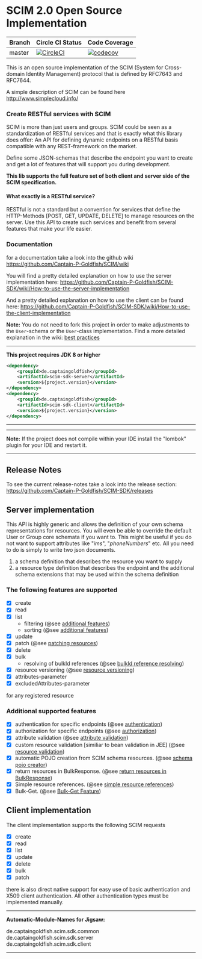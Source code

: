 # SCIM 2.0 Open Source Implementation


|  Branch | Circle CI Status | Code Coverage |
| :------ | :--------------- | :------------ | 
| master  | [![CircleCI](https://circleci.com/gh/Captain-P-Goldfish/SCIM-SDK/tree/master.svg?style=shield)](https://circleci.com/gh/Captain-P-Goldfish/SCIM-SDK/tree/master) | [![codecov](https://codecov.io/gh/Captain-P-Goldfish/SCIM-SDK/branch/master/graph/badge.svg?token=z8URG24FO3)](https://codecov.io/gh/Captain-P-Goldfish/SCIM-SDK) |

This is an open source implementation of the SCIM (System for Cross-domain Identity Management) protocol that is
 defined by RFC7643 and RFC7644. 

A simple description of SCIM can be found here http://www.simplecloud.info/

### Create RESTful services with SCIM

SCIM is more than just users and groups. SCIM could be seen as a standardization of RESTful services and that is exactly
what this library does offer: An API for defining dynamic endpoints on a RESTful basis compatible with any
REST-framework on the market.

Define some JSON-schemas that describe the endpoint you want to create and get a lot of features that will support you
during development.

**This lib supports the full feature set of both client and server side of the SCIM specification.**

#### What exactly is a RESTful service?

RESTful is not a standard but a convention for services that define the HTTP-Methods [POST, GET, UPDATE, DELETE] to
manage resources on the server. Use this API to create such services and benefit from several features that make your
life easier.

### Documentation

for a documentation take a look into the github wiki https://github.com/Captain-P-Goldfish/SCIM/wiki

You will find a pretty detailed explanation on how to use the server implementation
here: https://github.com/Captain-P-Goldfish/SCIM-SDK/wiki/How-to-use-the-server-implementation

And a pretty detailed explanation on how to use the client can be found
here: https://github.com/Captain-P-Goldfish/SCIM-SDK/wiki/How-to-use-the-client-implementation

**Note:** You do not need to fork this project in order to make adjustments to the `User`-schema or the `User`-class
implementation. Find a more detailed explanation in the
wiki: [best practices](https://github.com/Captain-P-Goldfish/SCIM-SDK/wiki/Best-practices)

---
**This project requires JDK 8 or higher**

```xml
<dependency>
    <groupId>de.captaingoldfish</groupId>
    <artifactId>scim-sdk-server</artifactId>
    <version>${project.version}</version>
</dependency>
<dependency>
    <groupId>de.captaingoldfish</groupId>
    <artifactId>scim-sdk-client</artifactId>
    <version>${project.version}</version>
</dependency>
```

---

---
**Note:**
If the project does not compile within your IDE install the "lombok" plugin for your IDE and restart it.

---

## Release Notes

To see the current release-notes take a look into the release
section: https://github.com/Captain-P-Goldfish/SCIM-SDK/releases

## Server implementation

This API is highly generic and allows the definition of your own schema representations for resources. You will even be
able to override the default User or Group core schemata if you want to. This might be useful if you do not want to
support attributes like "*ims*", "*phoneNumbers*" etc. All you need to do is simply to write two json documents.

1. a schema definition that describes the resource you want to supply
2. a resource type definition that describes the endpoint and the additional schema extensions that may be used within
   the schema definition

### The following features are supported

- [x] create
- [x] read
- [x] list
  * filtering (@see [additional features](https://github.com/Captain-P-Goldfish/SCIM/wiki/Additional-Features))
  * sorting (@see [additional features](https://github.com/Captain-P-Goldfish/SCIM/wiki/Additional-Features))
- [x] update
- [x] patch (@see [patching resources](https://github.com/Captain-P-Goldfish/SCIM/wiki/Patching-resources))
- [x] delete
- [x] bulk
  * resolving of bulkId references (@see [bulkId reference resolving](https://github.com/Captain-P-Goldfish/SCIM/wiki/BulkId-reference-resolving))
- [x] resource versioning (@see [resource versioning](https://github.com/Captain-P-Goldfish/SCIM-SDK/wiki/Resource-versioning))
- [x] attributes-parameter
- [x] excludedAttributes-parameter

for any registered resource

### Additional supported features

- [x] authentication for specific endpoints 
(@see [authentication](https://github.com/Captain-P-Goldfish/SCIM-SDK/wiki/Authentication-and-Authorization#authentication))
- [x] authorization for specific endpoints 
(@see [authorization](https://github.com/Captain-P-Goldfish/SCIM-SDK/wiki/Authentication-and-Authorization#authorization))
- [x] attribute validation (@see [attribute validation](https://github.com/Captain-P-Goldfish/SCIM-SDK/wiki/Attribute-validation)) 
- [x] custom resource validation [similiar to bean validation in JEE] (@see [resource validation](https://github.com/Captain-P-Goldfish/SCIM-SDK/wiki/Validation-of-resources))
- [x] automatic POJO creation from SCIM schema resources. (@see [schema pojo creator](https://github.com/Captain-P-Goldfish/SCIM-SDK/tree/master/scim-sdk-schema-pojo-creator))
- [x] return resources in BulkResponse. (@see [return resources in BulkResponse](https://github.com/Captain-P-Goldfish/SCIM-SDK/wiki/Return-resources-on-Bulk-Responses))
- [x] Simple resource references. (@see [simple resource references](https://github.com/Captain-P-Goldfish/SCIM-SDK/wiki/Simple-Resource-References-(Custom-Feature)-(@since-1.15.0)))
- [x] Bulk-Get. (@see [Bulk-Get Feature](https://github.com/Captain-P-Goldfish/SCIM-SDK/wiki/Bulk-Get-(Custom-Feature)-(@since-1.15.0)))

## Client implementation

The client implementation supports the following SCIM requests

- [x] create
- [x] read
- [x] list
- [x] update
- [x] delete
- [x] bulk
- [x] patch

there is also direct native support for easy use of basic authentication and X509 client authentication. All other
authentication types must be implemented manually.
 
 
---
**Automatic-Module-Names for Jigsaw:**

de.captaingoldfish.scim.sdk.common  
de.captaingoldfish.scim.sdk.server  
de.captaingoldfish.scim.sdk.client

---
